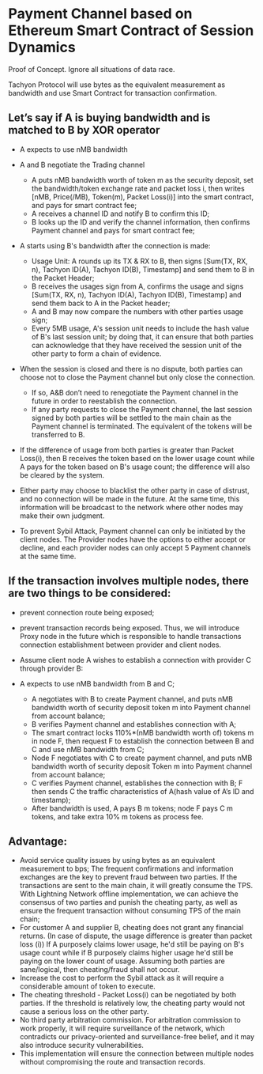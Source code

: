 # Payment Channel based on Ethereum Smart Contract of Session Dynamics 
Proof of Concept. Ignore all situations of data race.

Tachyon Protocol will use bytes as the equivalent measurement as bandwidth and use Smart Contract for transaction confirmation.

## Let’s say if A is buying bandwidth and is matched to B by XOR operator

- A expects to use nMB bandwidth
- A and B negotiate the Trading channel
  - A puts nMB bandwidth worth of token m as the security deposit, set the bandwidth/token exchange rate and packet loss i, then writes [nMB, Price(/MB), Token(m), Packet Loss(i)] into the smart contract, and pays for smart contract fee;
  - A receives a channel ID and notify B to confirm this ID;
  - B looks up the ID and verify the channel information, then confirms Payment channel and pays for smart contract fee;

- A starts using B's bandwidth after the connection is made:
  - Usage Unit: A rounds up its TX & RX to B, then signs [Sum(TX, RX, n), Tachyon ID(A), Tachyon ID(B), Timestamp] and send them to B in the Packet Header;
  - B receives the usages sign from A, confirms the usage and signs [Sum(TX, RX, n), Tachyon ID(A), Tachyon ID(B), Timestamp] and send them back to A in the Packet header;
  - A and B may now compare the numbers with other parties usage sign;
  - Every 5MB usage, A's session unit needs to include the hash value of B's last session unit; by doing that, it can ensure that both parties can acknowledge that they have received the session unit of the other party to form a chain of evidence.
- When the session is closed and there is no dispute, both parties can choose not to close the Payment channel but only close the connection.
  - If so, A&B don’t need to renegotiate the Payment channel in the future in order to reestablish the connection.
  - If any party requests to close the Payment channel, the last session signed by both parties will be settled to the main chain as the Payment channel is terminated. The equivalent of the tokens will be transferred to B.
 
- If the difference of usage from both parties is greater than Packet Loss(i), then B receives the token based on the lower usage count while A pays for the token based on B's usage count; the difference will also be cleared by the system.
- Either party may choose to blacklist the other party in case of distrust, and no connection will be made in the future. At the same time, this information will be broadcast to the network where other nodes may make their own judgment.
- To prevent Sybil Attack, Payment channel can only be initiated by the client nodes. The Provider nodes have the options to either accept or decline, and each provider nodes can only accept 5 Payment channels at the same time.

## If the transaction involves multiple nodes, there are two things to be considered:
- prevent connection route being exposed; 
- prevent transaction records being exposed. Thus, we will introduce Proxy node in the future which is responsible to handle transactions connection establishment between provider and client nodes.

- Assume client node A wishes to establish a connection with provider C through provider B:

- A expects to use nMB bandwidth from B and C;
  - A negotiates with B to create Payment channel, and puts nMB bandwidth worth of security deposit token m into Payment channel from account balance;
  - B verifies Payment channel and establishes connection with A;
  - The smart contract locks 110%*(nMB bandwidth worth of) tokens m in node F, then request F to establish the connection between B and C and use nMB bandwidth from C;
  - Node F negotiates with C to create payment channel, and puts nMB bandwidth worth of security deposit Token m into Payment channel from account balance;
  - C verifies Payment channel, establishes the connection with B; F then sends C the traffic characteristics of A(hash value of A’s ID and timestamp);
  - After bandwidth is used, A pays B m tokens; node F pays C m tokens, and take extra 10% m tokens as process fee.


## Advantage:
- Avoid service quality issues by using bytes as an equivalent measurement to bps;
The frequent confirmations and information exchanges are the key to prevent fraud between two parties. If the transactions are sent to the main chain, it will greatly consume the TPS. With Lightning Network offline implementation, we can achieve the consensus of two parties and punish the cheating party, as well as ensure the frequent transaction without consuming TPS of the main chain;
- For customer A and supplier B, cheating does not grant any financial returns. (In case of dispute, the usage difference is greater than packet loss (i)) If A purposely claims lower usage, he'd still be paying on B's usage count while if B purposely claims higher usage he'd still be paying on the lower count of usage. Assuming both parties are sane/logical, then cheating/fraud shall not occur.
 - Increase the cost to perform the Sybil attack as it will require a considerable amount of token to execute.
 - The cheating threshold - Packet Loss(i) can be negotiated by both parties. If the threshold is relatively low, the cheating party would not cause a serious loss on the other party.
 - No third party arbitration commission. For arbitration commission to work properly, it will require surveillance of the network, which contradicts our privacy-oriented and surveillance-free belief, and it may also introduce security vulnerabilities.
 - This implementation will ensure the connection between multiple nodes without compromising the route and transaction records.
